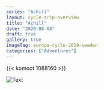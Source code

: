 ```yaml
---
series: "Achill"
layout: cycle-trip-overview
title: "Achill"
date: "2020-08-04"
draft: true
gallery: true
imageTag: europe-cycle-2019-sweden
categories: ["Adventures"]
---
```


{{< komoot 1088160 >}}

![Text](https://d33wubrfki0l68.cloudfront.net/c38c7334cc3f23585738e40334284fddcaf03d5e/2e17c/images/hugo-logo-wide.svg "Title")